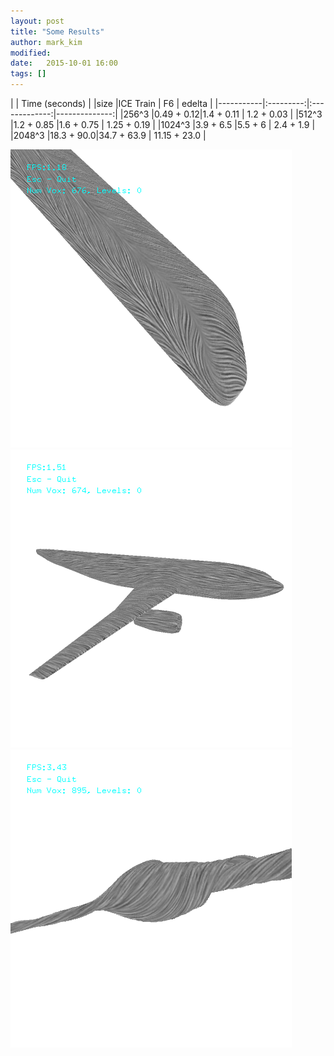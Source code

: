 ```yaml
---
layout: post
title: "Some Results"
author: mark_kim
modified:
date:   2015-10-01 16:00
tags: []
---
```

|			|			Time (seconds)					|
|size		|ICE Train	|	F6			|	edelta		|
|-----------|:---------:|:-------------:|--------------:|
|256^3		|0.49 + 0.12|1.4 + 0.11		| 1.2 + 0.03	|
|512^3		|1.2 + 0.85 |1.6 + 0.75		| 1.25 + 0.19	|
|1024^3		|3.9 + 6.5	|5.5 + 6		| 2.4 + 1.9 	|
|2048^3		|18.3 + 90.0|34.7 + 63.9    | 11.15	+ 23.0	|


![ice train 1024^3](/images/2015-10-02/ice-train-1024.png)
![f6 1024^3](/images/2015-10-02/f6-1024.png)
![edelta 4096^3](/images/2015-10-02/edelta-2048.png)